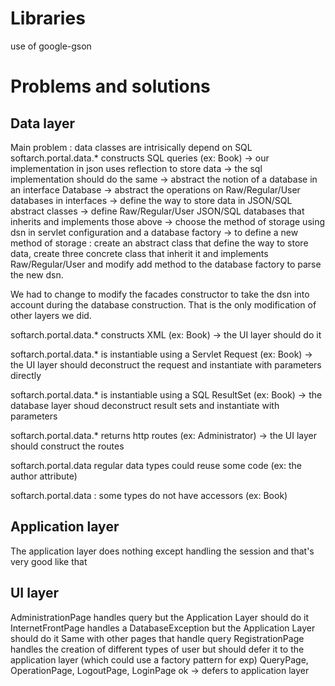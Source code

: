 
# Libraries
use of google-gson


# Problems and solutions
## Data layer

Main problem : data classes are intrisically depend on SQL
softarch.portal.data.* constructs SQL queries (ex: Book)
    -> our implementation in json uses reflection to store data
    -> the sql implementation should do the same
    -> abstract the notion of a database in an interface Database
    -> abstract the operations on Raw/Regular/User databases in interfaces
    -> define the way to store data in JSON/SQL abstract classes
    -> define Raw/Regular/User JSON/SQL databases that inherits and implements those above
    -> choose the method of storage using dsn in servlet configuration and a database factory
    -> to define a new method of storage : create an abstract class that define the way to store data, create three concrete class that inherit it and implements Raw/Regular/User and modify add method to the database factory to parse the new dsn.

We had to change to modify the facades constructor to take the dsn into account during the database construction. That is the only modification of other layers we did.

softarch.portal.data.* constructs XML (ex: Book)
    -> the UI layer should do it

softarch.portal.data.* is instantiable using a Servlet Request (ex: Book)
    -> the UI layer should deconstruct the request and instantiate with parameters directly

softarch.portal.data.* is instantiable using a SQL ResultSet (ex: Book)
    -> the database layer shoud deconstruct result sets and instantiate with parameters

softarch.portal.data.* returns http routes (ex: Administrator)
    -> the UI layer should construct the routes

softarch.portal.data regular data types could reuse some code (ex: the author attribute)

softarch.portal.data : some types do not have accessors (ex: Book)


## Application layer
The application layer does nothing except handling the session and that's very good like that

## UI layer
AdministrationPage handles query but the Application Layer should do it
InternetFrontPage handles a DatabaseException but the Application Layer should do it
Same with other pages that handle query
RegistrationPage handles the creation of different types of user but should defer it to the application layer (which could use a factory pattern for exp)
QueryPage, OperationPage, LogoutPage, LoginPage ok -> defers to application layer
